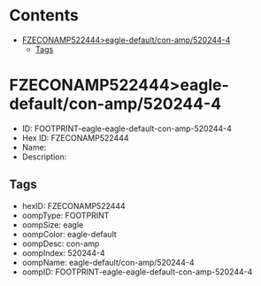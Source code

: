 



Contents
========

* [FZECONAMP522444>eagle-default/con-amp/520244-4](#fzeconamp522444eagle-defaultcon-amp520244-4)
	* [Tags](#tags)

# FZECONAMP522444>eagle-default/con-amp/520244-4

- ID: FOOTPRINT-eagle-eagle-default-con-amp-520244-4
- Hex ID: FZECONAMP522444
- Name: 
- Description: 

## Tags

- hexID: FZECONAMP522444
- oompType: FOOTPRINT
- oompSize: eagle
- oompColor: eagle-default
- oompDesc: con-amp
- oompIndex: 520244-4
- oompName: eagle-default/con-amp/520244-4
- oompID: FOOTPRINT-eagle-eagle-default-con-amp-520244-4
